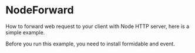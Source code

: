 NodeForward
===========

How to forward web request to your client with Node HTTP server, here is a simple example. 

Before you run this example, you need to install formidable and event. 
